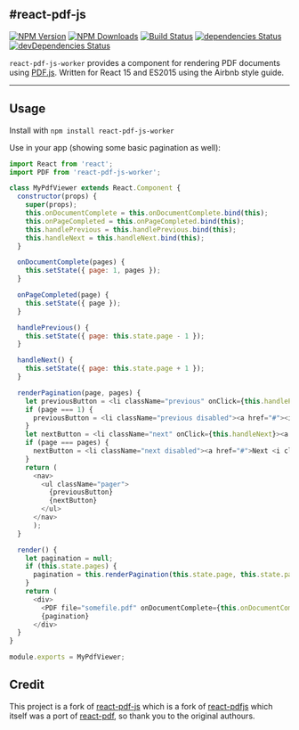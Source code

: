 #react-pdf-js
---
[![NPM Version](https://img.shields.io/npm/v/react-pdf-js-worker.svg?style=flat-square)](https://www.npmjs.com/package/react-pdf-js-worker)
[![NPM Downloads](https://img.shields.io/npm/dm/react-pdf-js-worker.svg?style=flat-square)](https://www.npmjs.com/package/react-pdf-js-worker)
[![Build Status](https://img.shields.io/travis/truckingsim/react-pdf-js-worker/master.svg?style=flat-square)](https://travis-ci.org/truckingsim/react-pdf-js-worker)
[![dependencies Status](https://david-dm.org/truckingsim/react-pdf-js-worker/status.svg)](https://david-dm.org/truckingsim/react-pdf-js-worker)
[![devDependencies Status](https://david-dm.org/truckingsim/react-pdf-js-worker/dev-status.svg)](https://david-dm.org/truckingsim/react-pdf-js-worker?type=dev)

`react-pdf-js-worker` provides a component for rendering PDF documents using [PDF.js](http://mozilla.github.io/pdf.js/). Written for React 15 and ES2015 using the Airbnb style guide.

---

Usage
-----

Install with `npm install react-pdf-js-worker`

Use in your app (showing some basic pagination as well):

```js
import React from 'react';
import PDF from 'react-pdf-js-worker';

class MyPdfViewer extends React.Component {
  constructor(props) {
    super(props);
    this.onDocumentComplete = this.onDocumentComplete.bind(this);
    this.onPageCompleted = this.onPageCompleted.bind(this);
    this.handlePrevious = this.handlePrevious.bind(this);
    this.handleNext = this.handleNext.bind(this);
  }

  onDocumentComplete(pages) {
    this.setState({ page: 1, pages });
  }

  onPageCompleted(page) {
    this.setState({ page });
  }

  handlePrevious() {
    this.setState({ page: this.state.page - 1 });
  }

  handleNext() {
    this.setState({ page: this.state.page + 1 });
  }

  renderPagination(page, pages) {
    let previousButton = <li className="previous" onClick={this.handlePrevious}><a href="#"><i className="fa fa-arrow-left"></i> Previous</a></li>;
    if (page === 1) {
      previousButton = <li className="previous disabled"><a href="#"><i className="fa fa-arrow-left"></i> Previous</a></li>;
    }
    let nextButton = <li className="next" onClick={this.handleNext}><a href="#">Next <i className="fa fa-arrow-right"></i></a></li>;
    if (page === pages) {
      nextButton = <li className="next disabled"><a href="#">Next <i className="fa fa-arrow-right"></i></a></li>;
    }
    return (
      <nav>
        <ul className="pager">
          {previousButton}
          {nextButton}
        </ul>
      </nav>
      );
  }

  render() {
    let pagination = null;
    if (this.state.pages) {
      pagination = this.renderPagination(this.state.page, this.state.pages);
    }
    return (
      <div>
        <PDF file="somefile.pdf" onDocumentComplete={this.onDocumentComplete} onPageCompleted={this.onPageCompleted} page={this.state.page} />
        {pagination}
      </div>
  }
}

module.exports = MyPdfViewer;
```


## Credit

This project is a fork of [react-pdf-js](https://github.com/mikecousins/react-pdf-js) which is a fork of [react-pdfjs](https://github.com/erikras/react-pdfjs) which itself was a port of [react-pdf](https://github.com/nnarhinen/react-pdf), so thank you to
the original authours.
